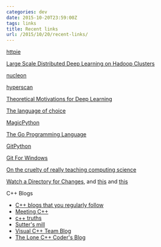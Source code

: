 ```yaml
---
categories: dev
date: 2015-10-20T23:59:00Z
tags: links
title: Recent links
url: /2015/10/20/recent-links/
---
```


[httpie](http://radek.io/2015/10/20/httpie/)

[Large Scale Distributed Deep Learning on Hadoop Clusters](http://yahoohadoop.tumblr.com/post/129872361846/large-scale-distributed-deep-learning-on-hadoop)

[nucleon](https://github.com/NicolasLM/nucleon)

[hyperscan](https://01.org/hyperscan)

[Theoretical Motivations for Deep Learning](http://rinuboney.github.io/2015/10/18/theoretical-motivations-deep-learning.html)

[The language of choice](https://codewords.recurse.com/issues/four/the-language-of-choice)

[MagicPython](https://github.com/MagicStack/MagicPython)

[The Go Programming Language](http://www.gopl.io/ch1.pdf)

[GitPython](http://gitpython.readthedocs.org/en/latest/index.html)

[Git For Windows](http://git-for-windows.github.io/)

[On the cruelty of really teaching computing science](http://www.cs.utexas.edu/users/EWD/transcriptions/EWD10xx/EWD1036.html)

[Watch a Directory for Changes](http://timgolden.me.uk/python/win32_how_do_i/watch_directory_for_changes.html), and [this](http://brunorocha.org/python/watching-a-directory-for-file-changes-with-python.html) and [this](http://stackoverflow.com/questions/182197/how-do-i-watch-a-file-for-changes-using-python)

C++ Blogs

* [C++ blogs that you regularly follow](http://stackoverflow.com/questions/151974/c-blogs-that-you-regularly-follow)
* [Meeting C++](https://meetingcpp.com/index.php/blog.html)
* [c++ truths](http://cpptruths.blogspot.com/)
* [Sutter's mill](http://herbsutter.com/)
* [Visual C++ Team Blog](http://blogs.msdn.com/b/vcblog/)
* [The Lone C++ Coder's Blog](http://www.lonecpluspluscoder.com/)
